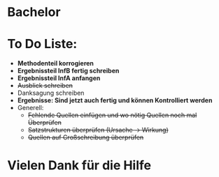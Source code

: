 # Bachelor

# To Do Liste:


* **Methodenteil korrogieren**
* **Ergebnissteil InfB fertig schreiben**
* **Ergebnissteil InfA anfangen**
* ~~Ausblick schreiben~~
* Danksagung schreiben
* **Ergebnisse: Sind jetzt auch fertig und können Kontrolliert werden**
* Generell:
    + ~~Fehlende Quellen einfügen und wo nötig Quellen noch mal Überprüfen~~
    + ~~Satzstrukturen überprüfen (Ursache -> Wirkung)~~
    + ~~Quellen auf Großschreibung überprüfen~~

# Vielen Dank für die Hilfe
